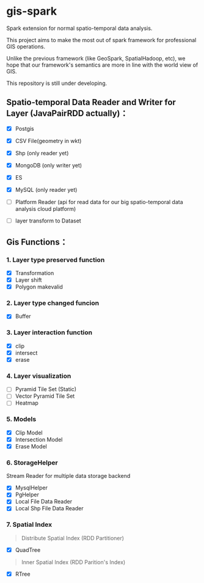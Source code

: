 # gis-spark
Spark extension for normal spatio-temporal data analysis.

This project aims to make the most out of spark framework for professional GIS operations.

Unlike the previous framework (like GeoSpark, SpatialHadoop, etc), we hope that our framework's semantics are more in line with the world view of GIS.

This repository is still under developing.

## Spatio-temporal Data Reader and Writer for Layer (JavaPairRDD actually)：

- [x] Postgis
- [x] CSV File(geometry in wkt)
- [x] Shp (only reader yet)
- [x] MongoDB (only writer yet)
- [x] ES
- [x] MySQL (only reader yet)
- [ ] Platform Reader (api for read data for our big spatio-temporal data analysis cloud platform)

- [ ] layer transform to Dataset<Row>

## Gis Functions：  
### 1. Layer type preserved function

- [x] Transformation
- [x] Layer shift
- [x] Polygon makevalid 

### 2. Layer type changed funcion

- [x] Buffer

### 3. Layer interaction function

- [x] clip
- [x] intersect
- [x] erase

### 4. Layer visualization

- [ ] Pyramid Tile Set (Static)
- [ ] Vector Pyramid Tile Set
- [ ] Heatmap

### 5. Models
- [x] Clip Model
- [x] Intersection Model
- [x] Erase Model

### 6. StorageHelper
Stream Reader for multiple data storage backend
- [x] MysqlHelper
- [x] PgHelper
- [x] Local File Data Reader
- [x] Local Shp File Data Reader

### 7. Spatial Index
> Distribute Spatial Index (RDD Partitioner)
- [x] QuadTree

> Inner Spatial Index (RDD Parition's Index)
- [x] RTree